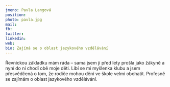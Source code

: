 ```yaml
---
jmeno: Pavla Langová
position: 
photo: pavla.jpg
mail: 
fb: 
twitter: 
linkedin: 
web: 
bio: Zajímá se o oblast jazykového vzdělávání
---
```

Řevnickou základku mám ráda – sama jsem jí před lety prošla jako žákyně a nyní do ní chodí obě moje děti. Líbí se mi myšlenka klubu a jsem přesvědčená o tom, že rodiče mohou dění ve škole velmi obohatit. Profesně se zajímám o oblast jazykového vzdělávání.